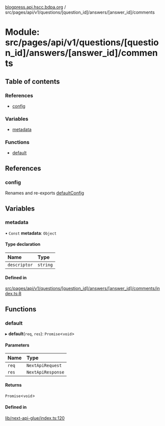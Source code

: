 [blogpress.api.hscc.bdpa.org](../README.md) / src/pages/api/v1/questions/[question\_id]/answers/[answer\_id]/comments

# Module: src/pages/api/v1/questions/[question\_id]/answers/[answer\_id]/comments

## Table of contents

### References

- [config](src_pages_api_v1_questions__question_id__answers__answer_id__comments.md#config)

### Variables

- [metadata](src_pages_api_v1_questions__question_id__answers__answer_id__comments.md#metadata)

### Functions

- [default](src_pages_api_v1_questions__question_id__answers__answer_id__comments.md#default)

## References

### config

Renames and re-exports [defaultConfig](src_backend_api.md#defaultconfig)

## Variables

### metadata

• `Const` **metadata**: `Object`

#### Type declaration

| Name | Type |
| :------ | :------ |
| `descriptor` | `string` |

#### Defined in

[src/pages/api/v1/questions/[question_id]/answers/[answer_id]/comments/index.ts:8](https://github.com/nhscc/blogpress.api.hscc.bdpa.org/blob/764312e/src/pages/api/v1/questions/[question_id]/answers/[answer_id]/comments/index.ts#L8)

## Functions

### default

▸ **default**(`req`, `res`): `Promise`<`void`\>

#### Parameters

| Name | Type |
| :------ | :------ |
| `req` | `NextApiRequest` |
| `res` | `NextApiResponse` |

#### Returns

`Promise`<`void`\>

#### Defined in

[lib/next-api-glue/index.ts:120](https://github.com/nhscc/blogpress.api.hscc.bdpa.org/blob/764312e/lib/next-api-glue/index.ts#L120)
